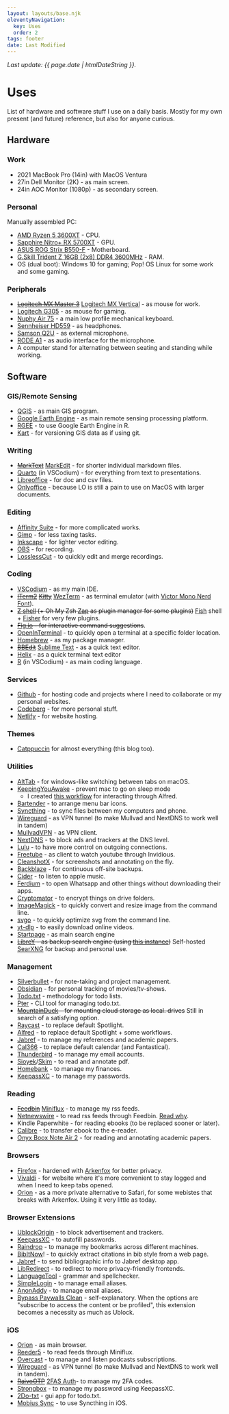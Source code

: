 ```yaml
---
layout: layouts/base.njk
eleventyNavigation:
  key: Uses
  order: 2
tags: footer
date: Last Modified
---
```


_<p class="small">Last update: {{ page.date | htmlDateString }}.</p>_

# Uses

List of hardware and software stuff I use on a daily basis. Mostly for my own present (and future) reference, but also for anyone curious.

## Hardware

### Work

- 2021 MacBook Pro (14in) with MacOS Ventura
- 27in Dell Monitor (2K) - as main screen.
- 24in AOC Monitor (1080p) - as secondary screen.

### Personal

Manually assembled PC:
- [AMD Ryzen 5 3600XT](https://www.amd.com/en/products/cpu/amd-ryzen-5-3600xt) - CPU.
- [Sapphire Nitro+ RX 5700XT](https://www.sapphiretech.com/en/consumer/nitro-radeon-rx-5700-xt-8g-gddr6) - GPU.
- [ASUS ROG Strix B550-F](https://rog.asus.com/motherboards/rog-strix/rog-strix-b550-f-gaming-model/) - Motherboard.
- [G.Skill Trident Z 16GB (2x8) DDR4 3600MHz](https://www.gskill.com/product/165/166/1562743659/F4-3600C16D-16GTZRC) - RAM.
- OS (dual boot): Windows 10 for gaming; Pop! OS Linux for some work and some gaming.

### Peripherals

- ~~[Logitech MX Master 3](https://www.logitech.com/en-us/products/mice/mx-master-3s.910-006556.html)~~ [Logitech MX Vertical](https://www.logitech.com/en/products/mice/mx-vertical-ergonomic-mouse.html) - as mouse for work.
- [Logitech G305](https://www.logitechg.com/en-us/products/gaming-mice/g305-lightspeed-wireless-gaming-mouse.910-005280.html) - as mouse for gaming.
- [Nuphy Air 75](https://nuphy.com/products/air75) - a main low profile mechanical keyboard.
- [Sennheiser HD559](https://www.sennheiser-hearing.com/it-IT/p/hd-559/) - as headphones.
- [Samson Q2U](https://samsontech.com/products/microphones/usb-microphones/q2u/) - as external microphone.
- [RODE A1](https://rode.com/en/interfaces-and-mixers/ai-series/ai-1) - as audio interface for the microphone.
- A computer stand for alternating between seating and standing while working.

## Software

### GIS/Remote Sensing

- [QGIS](https://qgis.org) - as main GIS program.
- [Google Earth Engine](https://earthengine.google.com/) - as main remote sensing processing platform.
- [RGEE](https://r-spatial.github.io/rgee/) - to use Google Earth Engine in R.
- [Kart](https://kartproject.org/) - for versioning GIS data as if using git.

### Writing

- ~~[MarkText](https://github.com/marktext/marktext)~~ [MarkEdit](https://github.com/MarkEdit-app/MarkEdit) - for shorter individual markdown files.
- [Quarto](https://quarto.org/) (in VSCodium) - for everything from text to presentations.
- [Libreoffice](https://www.libreoffice.org/) - for doc and csv files.
- [Onlyoffice](https://www.onlyoffice.com/) - because LO is still a pain to use on MacOS with larger documents.

### Editing

- [Affinity Suite](https://affinity.serif.com) - for more complicated works.
- [Gimp](https://www.gimp.org/) - for less taxing tasks.
- [Inkscape](https://inkscape.org/) - for lighter vector editing.
- [OBS](https://obsproject.com/) - for recording.
- [LosslessCut](https://github.com/mifi/lossless-cut) - to quickly edit and merge recordings.

### Coding

- [VSCodium](https://vscodium.com/) - as my main IDE.
- ~~[ITerm2](https://iterm2.com/)~~ ~~[Kitty](https://sw.kovidgoyal.net/kitty/)~~ [WezTerm](https://wezfurlong.org/wezterm/) - as terminal emulator (with [Victor Mono Nerd Font](https://www.programmingfonts.org/#victor-mono)).
- ~~[Z shell](https://www.zsh.org/) (+ ~~Oh My Zsh~~ [Zap](https://github.com/zap-zsh/zap) as plugin manager for some plugins)~~ [Fish](https://fishshell.com/) shell + [Fisher](https://github.com/jorgebucaran/fisher) for very few plugins.
- ~~[Fig.io](https://fig.io/) - for interactive command suggestions~~.
- [OpenInTerminal](https://github.com/Ji4n1ng/OpenInTerminal) - to quickly open a terminal at a specific folder location.
- [Homebrew](https://brew.sh/) - as my package manager.
- ~~[BBEdit](https://www.barebones.com/products/bbedit/)~~ [Sublime Text](https://www.sublimetext.com/) - as a quick text editor.
- [Helix](https://helix-editor.com/) - as a quick terminal text editor
- [R](https://www.r-project.org/) (in VSCodium) - as main coding language.

### Services

- [Github](https://github.com/) - for hosting code and projects where I need to collaborate or my personal websites.
- [Codeberg](https://codeberg.org/) - for more personal stuff.
- [Netlify](https://www.netlify.com/) - for website hosting.

### Themes

- [Catppuccin](https://github.com/catppuccin) for almost everything (this blog too).

### Utilities

- [AltTab](https://alt-tab-macos.netlify.app/) - for windows-like switching between tabs on macOS.
- [KeepingYouAwake](https://keepingyouawake.app/) - prevent mac to go on sleep mode 
  - I created [this workflow](https://github.com/andreatitolo/kya-alfred) for interacting through Alfred.
- [Bartender](https://www.macbartender.com/) - to arrange menu bar icons.
- [Syncthing](https://syncthing.net/) - to sync files between my computers and phone.
- [Wireguard](https://www.wireguard.com/) - as VPN tunnel (to make Mullvad and NextDNS to work well in tandem)
- [MullvadVPN](https://mullvad.net/) - as VPN client.
- [NextDNS](https://nextdns.io/) - to block ads and trackers at the DNS level.
- [Lulu](https://objective-see.org/products/lulu.html) - to have more control on outgoing connections.
- [Freetube](https://freetubeapp.io/) - as client to watch youtube through Invidious.
- [CleanshotX](https://cleanshot.com/) - for screenshots and annotating on the fly.
- [Backblaze](https://www.backblaze.com/) - for continuous off-site backups.
- [Cider](https://cider.sh/) - to listen to apple music.
- [Ferdium](https://ferdium.org/) - to open Whatsapp and other things without downloading their apps.
- [Cryptomator](https://cryptomator.org/) - to encrypt things on drive folders.
- [ImageMagick](https://imagemagick.org/) - to quickly convert and resize image from the command line.
- [svgo](https://github.com/svg/svgo) - to quickly optimize svg from the command line.
- [yt-dlp](https://github.com/yt-dlp/yt-dlp) - to easily download online videos.
- [Startpage](https://startpage.com) - as main search engine
- ~~[LibreY](https://github.com/hnhx/librex/) - as backup search engine (using [this instance](https://search.ahwx.org))~~ Self-hosted [SearXNG](https://github.com/searxng/searxng) for backup and personal use.

### Management

- [Silverbullet](https://silverbullet.md/) - for note-taking and project management.
- [Obsidian](https://obsidian.md/) - for personal tracking of movies/tv-shows.
- [Todo.txt](https://github.com/todotxt/todo.txt) - methodology for todo lists.
- [Pter](https://vonshednob.cc/pter/) - CLI tool for managing todo.txt.
- ~~[MountainDuck](https://mountainduck.io/) - for mounting cloud storage as local. drives~~ Still in search of a satisfying option.
- [Raycast](https://www.raycast.com/) - to replace default Spotlight.
- [Alfred](https://www.alfredapp.com/) - to replace default Spotlight + some workflows.
- [Jabref](https://www.jabref.org/) - to manage my references and academic papers.
- [Cal366](https://nspektor.com/en) - to replace default calendar (and Fantastical).
- [Thunderbird](https://www.thunderbird.net) - to manage my email accounts.
- [Sioyek](https://sioyek.info/)/[Skim](https://skim-app.sourceforge.io/) - to read and annotate pdf.
- [Homebank](https://code.launchpad.net/homebank) - to manage my finances.
- [KeepassXC](https://keepassxc.org/) - to manage my passwords.

### Reading

- ~~[Feedbin](https://feedbin.com/)~~ [Miniflux](https://miniflux.app/) - to manage my rss feeds.
- [Netnewswire](https://netnewswire.com/) - to read rss feeds through Feedbin. [Read why](https://inessential.com/2023/02/20/on_not_taking_money_for_netnewswire).
- Kindle Paperwhite - for reading ebooks (to be replaced sooner or later).
- [Calibre](https://calibre-ebook.com/) - to transfer ebook to the e-reader.
- [Onyx Boox Note Air 2](https://onyxboox.com/boox_noteair2) - for reading and annotating academic papers.

### Browsers

- [Firefox](https://www.mozilla.org/en-US/firefox/new/) - hardened with [Arkenfox](https://github.com/arkenfox/user.js) for better privacy.
- [Vivaldi](https://vivaldi.com/) - for website where it's more convenient to stay logged and when I need to keep tabs opened.
- [Orion](https://browser.kagi.com/) - as a more private alternative to Safari, for some webistes that breaks with Arkenfox. Using it very little as today.

### Browser Extensions

- [UblockOrigin](https://ublockorigin.com/) - to block advertisement and trackers.
- [KeepassXC](https://addons.mozilla.org/en-US/firefox/addon/keepassxc-browser/) - to autofill passwords.
- [Raindrop](https://raindrop.io/) - to manage my bookmarks across different machines.
- [BibItNow](https://addons.mozilla.org/en-US/firefox/addon/bibitnow/)! - to quickly extract citations in bib style from a web page.
- [Jabref](https://addons.mozilla.org/en-US/firefox/addon/jabref/) - to send bibliographic info to Jabref desktop app.
- [LibRedirect](https://libredirect.github.io/) - to redirect to more privacy-friendly frontends.
- [LanguageTool](https://languagetool.org/) - grammar and spellchecker.
- [SimpleLogin](https://simplelogin.io/) - to manage email aliases.
- [AnonAddy](https://anonaddy.com/) - to manage email aliases.
- [Bypass Paywalls Clean](https://gitlab.com/magnolia1234/bypass-paywalls-firefox-clean) - self-explanatory. When the options are "subscribe to access the content or be profiled", this extension becomes a necessity as much as Ublock.

### iOS

- [Orion](https://browser.kagi.com) - as main browser.
- [Reeder5](https://reederapp.com/) - to read feeds through Miniflux.
- [Overcast](https://overcast.fm/) - to manage and listen podcasts subscriptions.
- [Wireguard](https://www.wireguard.com/) - as VPN tunnel (to make Mullvad and NextDNS to work well in tandem).
- ~~[RaivoOTP](https://raivo-otp.com/)~~ [2FAS Auth](https://2fas.com/)- to manage my 2FA codes.
- [Strongbox](https://strongboxsafe.com/) - to manage my password using KeepassXC.
- [2Do-txt](https://github.com/sodenn/2do-txt) - gui app for todo.txt.
- [Mobius Sync](https://www.mobiussync.com/) - to use Syncthing in iOS.